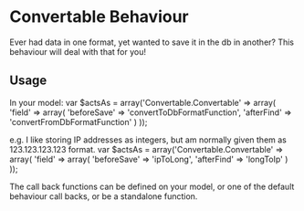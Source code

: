 # Convertable Behaviour

Ever had data in one format, yet wanted to save it in the db in another? This behaviour will deal with that for you!

## Usage

In your model:
    var $actsAs = array('Convertable.Convertable' => array(
        'field' => array(
            'beforeSave' => 'convertToDbFormatFunction',
            'afterFind' => 'convertFromDbFormatFunction'
        )
    ));

e.g.
I like storing IP addresses as integers, but am normally given them as 123.123.123.123 format.
    var $actsAs = array('Convertable.Convertable' => array(
        'field' => array(
            'beforeSave' => 'ipToLong',
            'afterFind' => 'longToIp'
        )
    ));

The call back functions can be defined on your model, or one of the default behaviour call backs, or be a standalone function.
